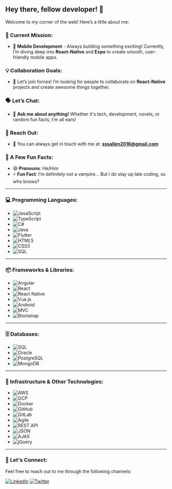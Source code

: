## Hey there, fellow developer! 👋

Welcome to my corner of the web! Here’s a little about me:

### 🚀 Current Mission:
- 🔭 **Mobile Development** - Always building something exciting! Currently, I’m diving deep into **React-Native** and **Expo** to create smooth, user-friendly mobile apps.

### 💡 Collaboration Goals:
- 👯 Let’s join forces! I’m looking for people to collaborate on **React-Native** projects and create awesome things together.

### 🗣️ Let’s Chat:
- 💬 **Ask me about anything!** Whether it's tech, development, novels, or random fun facts, I'm all ears!

### 📩 Reach Out:
- 📧 You can always get in touch with me at: **sssallen2016@gmail.com**

### 🌟 A Few Fun Facts:
- 😄 **Pronouns**: He/Him
- ⚡ **Fun Fact**: I’m definitely not a vampire... But I do stay up late coding, so who knows?

---

### 💻 Programming Languages:
- ![JavaScript](https://img.shields.io/badge/-JavaScript-black?style=flat-square&logo=javascript)
- ![TypeScript](https://img.shields.io/badge/-TypeScript-black?style=flat-square&logo=typescript)
- ![C#](https://img.shields.io/badge/-C%23-black?style=flat-square&logo=csharp)
- ![Java](https://img.shields.io/badge/-Java-black?style=flat-square&logo=java)
- ![Flutter](https://img.shields.io/badge/-Flutter-black?style=flat-square&logo=flutter)
- ![HTML5](https://img.shields.io/badge/-HTML5-black?style=flat-square&logo=html5)
- ![CSS3](https://img.shields.io/badge/-CSS3-black?style=flat-square&logo=css3)
- ![SQL](https://img.shields.io/badge/-SQL-black?style=flat-square&logo=sql)

---

### 📦 Frameworks & Libraries:
- ![Angular](https://img.shields.io/badge/-Angular-black?style=flat-square&logo=angular)
- ![React](https://img.shields.io/badge/-React-black?style=flat-square&logo=react)
- ![React Native](https://img.shields.io/badge/-React_Native-black?style=flat-square&logo=react)
- ![Vue.js](https://img.shields.io/badge/-Vue.js-black?style=flat-square&logo=vue.js)
- ![Android](https://img.shields.io/badge/-Android-black?style=flat-square&logo=android)
- ![MVC](https://img.shields.io/badge/-MVC-black?style=flat-square&logo=microsoft)
- ![Bootstrap](https://img.shields.io/badge/-Bootstrap-black?style=flat-square&logo=bootstrap)
  
---

### 🗄️ Databases:
- ![SQL](https://img.shields.io/badge/-SQL-black?style=flat-square&logo=sql)
- ![Oracle](https://img.shields.io/badge/-Oracle-black?style=flat-square&logo=oracle)
- ![PostgreSQL](https://img.shields.io/badge/-PostgreSQL-black?style=flat-square&logo=postgresql)
- ![MongoDB](https://img.shields.io/badge/-MongoDB-black?style=flat-square&logo=mongodb)

---

### 🔧 Infrastructure & Other Technologies:
- ![AWS](https://img.shields.io/badge/-AWS-black?style=flat-square&logo=amazonaws)
- ![GCP](https://img.shields.io/badge/-GCP-black?style=flat-square&logo=googlecloud)
- ![Docker](https://img.shields.io/badge/-Docker-black?style=flat-square&logo=docker)
- ![GitHub](https://img.shields.io/badge/-GitHub-black?style=flat-square&logo=github)
- ![GitLab](https://img.shields.io/badge/-GitLab-black?style=flat-square&logo=gitlab)
- ![Agile](https://img.shields.io/badge/-Agile-black?style=flat-square&logo=agile)
- ![REST API](https://img.shields.io/badge/-REST_API-black?style=flat-square&logo=api)
- ![JSON](https://img.shields.io/badge/-JSON-black?style=flat-square&logo=json)
- ![AJAX](https://img.shields.io/badge/-AJAX-black?style=flat-square&logo=ajax)
- ![jQuery](https://img.shields.io/badge/-jQuery-black?style=flat-square&logo=jquery)

---

### 🤝 Let's Connect:
Feel free to reach out to me through the following channels:

[![LinkedIn](https://img.shields.io/badge/-LinkedIn-black?style=flat-square&logo=linkedin)](https://www.linkedin.com)
[![Twitter](https://img.shields.io/badge/-Twitter-black?style=flat-square&logo=twitter)](https://twitter.com)
